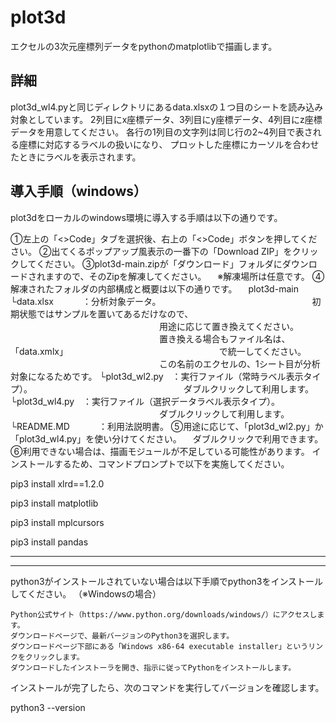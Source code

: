# plot3d
エクセルの3次元座標列データをpythonのmatplotlibで描画します。

## 詳細
plot3d_wl4.pyと同じディレクトリにあるdata.xlsxの１つ目のシートを読み込み対象としています。
2列目にx座標データ、3列目にy座標データ、4列目にz座標データを用意してください。
各行の1列目の文字列は同じ行の2~4列目で表される座標に対応するラベルの扱いになり、
プロットした座標にカーソルを合わせたときにラベルを表示されます。

## 導入手順（windows）
plot3dをローカルのwindows環境に導入する手順は以下の通りです。

①左上の「<>Code」タブを選択後、右上の「<>Code」ボタンを押してください。
②出てくるポップアップ風表示の一番下の「Download ZIP」をクリックしてください。
③plot3d-main.zipが「ダウンロード」フォルダにダウンロードされますので、そのZipを解凍してください。
　※解凍場所は任意です。
④解凍されたフォルダの内部構成と概要は以下の通りです。
　plot3d-main
            └data.xlsx　　　 ：分析対象データ。
　　　　　　　　　　　　　　　　　初期状態ではサンプルを置いてあるだけなので、
　　　　　　　　　　　　　　　　　用途に応じて置き換えてください。
　　　　　　　　　　　　　　　　　置き換える場合もファイル名は、「data.xmlx」
　　　　　　　　　　　　　　　　　で統一してください。
　　　　　　　　　　　　　　　　　この名前のエクセルの、1シート目が分析対象になるためです。
            └plot3d_wl2.py　：実行ファイル（常時ラベル表示タイプ）。
　　　　　　　　　　　　　　　　　ダブルクリックして利用します。
            └plot3d_wl4.py　：実行ファイル（選択データラベル表示タイプ）。
　　　　　　　　　　　　　　　　　ダブルクリックして利用します。
            └README.MD　　　 ：利用法説明書。
⑤用途に応じて、「plot3d_wl2.py」か「plot3d_wl4.py」を使い分けてください。
　ダブルクリックで利用できます。
⑥利用できない場合は、描画モジュールが不足している可能性があります。
インストールするため、コマンドプロンプトで以下を実施してください。

pip3 install xlrd==1.2.0

pip3 install matplotlib

pip3 install mplcursors

pip3 install pandas

------------------------------------------------------
------------------------------------------------------

python3がインストールされていない場合は以下手順でpython3をインストールしてください。
（※Windowsの場合）

    Python公式サイト（https://www.python.org/downloads/windows/）にアクセスします。
    ダウンロードページで、最新バージョンのPython3を選択します。
    ダウンロードページ下部にある「Windows x86-64 executable installer」というリンクをクリックします。
    ダウンロードしたインストーラを開き、指示に従ってPythonをインストールします。

インストールが完了したら、次のコマンドを実行してバージョンを確認します。

python3 --version
